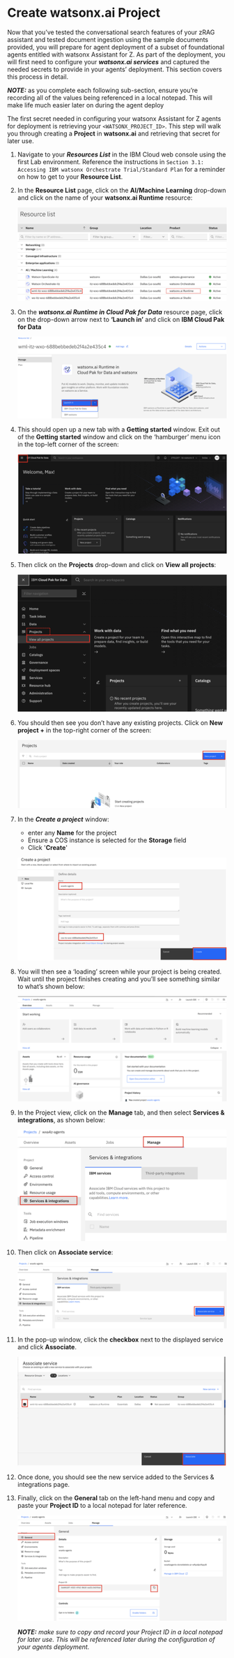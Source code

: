 # Create watsonx.ai Project

Now that you’ve tested the conversational search features of your zRAG assistant and tested document ingestion
using the sample documents provided, you will prepare for agent deployment of a subset of foundational agents
entitled with watsonx Assistant for Z. As part of the deployment, you will first need to configure your ***watsonx.ai
services*** and captured the needed secrets to provide in your agents’ deployment. This section covers this process
in detail.

***NOTE:*** as you complete each following sub-section, ensure you’re recording all of the values being
referenced in a local notepad. This will make life much easier later on during the agent deploy


The first secret needed in configuring your watsonx Assistant for Z agents for deployment is retrieving your
`<WATSONX_PROJECT_ID>`. This step will walk you through creating a **Project** in **watsonx.ai** and retrieving
that secret for later use. 

1. Navigate to your ***Resources List*** in the IBM Cloud web console using the first Lab environment. Reference
the instructions in `Section 3.1: Accessing IBM watsonx Orchestrate Trial/Standard Plan` for a reminder on
how to get to your **Resource List**.

2. In the **Resource List** page, click on the **AI/Machine Learning** drop-down and click on the name of your **watsonx.ai Runtime** resource:
   
    ![](_attachments/watson1.png)

3. On the ***watsonx.ai Runtime in Cloud Pak for Data*** resource page, click on the drop-down arrow next to
**‘Launch in’** and click on **IBM Cloud Pak for Data**

    ![](_attachments/watson2.png)

4. This should open up a new tab with a **Getting started** window. Exit out of the **Getting started** window and click on the ‘hamburger’ menu icon in the top-left corner of the screen:
   
    ![](_attachments/watson3.png)

5. Then click on the **Projects** drop-down and click on **View all projects**:
   
    ![](_attachments/watson4.png)

6. You should then see you don’t have any existing projects. Click on **New project +** in the top-right corner of the screen:
   
    ![](_attachments/watson5.png)

7. In the ***Create a project*** window:

    - enter any **Name** for the project
    - Ensure a COS instance is selected for the **Storage** field
    - Click '**Create**'
  
    ![](_attachments/watson6.png)


8. You will then see a ‘loading’ screen while your project is being created. Wait until the project finishes creating and you’ll see something similar to what’s shown below:
   
    ![](_attachments/watson7.png)

9. In the Project view, click on the **Manage** tab, and then select **Services & integrations**, as shown below:

    ![](_attachments/watson8.png)

10. Then click on **Associate service**:
    
    ![](_attachments/watson9.png)

11. In the pop-up window, click the **checkbox** next to the displayed service and click **Associate**.
    
    ![](_attachments/watson10.png)

12. Once done, you should see the new service added to the Services & integrations page.

13. Finally, click on the **General** tab on the left-hand menu and copy and paste your **Project ID** to a local notepad for later reference.
    
    ![](_attachments/watson11.png)

    ***NOTE:** make sure to copy and record your Project ID in a local notepad for later use. This will be referenced later during the configuration of your agents deployment.*